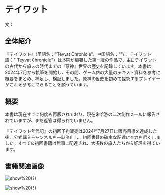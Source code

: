 # テイワット<Furigana text="年%ねん%代%だい%記%き%" />

文：<Furigana text="流雲%りゅううん%澄%ちょう%" />

## 全体紹介

『テイワット<Furigana text="年%ねん%代%だい%記%き%" />』（英語名："Teyvat Chronicle"、中国語名："<span lang="zh-CN"><Furigana text="提%tí%瓦%wǎ%特%tè%编%biān%年%nián%史%" /></span>"/ ，テイワット語："<span lang="Teyvat"> Teyvat Chronicle</span>"）は本院が編纂した第一版の作品で、主にテイワットの古代から旅人の時代までの『原神』世界の歴史を記録しています。本書は2024年7月から執筆を開始し、その間、ゲーム内の大量のテキスト資料を参考に概要をまとめ、補足し、検証しました。原神の歴史を初めて探究するプレイヤーがこれを参考にできることを願っています。

## 概要

本書は現在すでに何度も再版されており、現在米哈游の二次創作メールに報告されていますが、まだ返答は得られていません。

『テイワット年代記』の初回予約販売は2024年7月27日に販売目標を達成した後、公式購入チャンネルを一時停止し、初回書籍の確実な配達に全力を尽くしました。すべての初回書籍は無事に配達され、大多数の旅人たちから好評を得ています。

## 書籍関連画像

![show%20(3)](http://tics.voin.ink/show%2520(3).jpg)

![show%20(3)](http://tics.voin.ink/show%2520(3).jpg)
